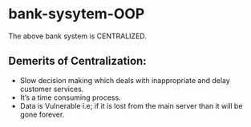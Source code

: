 # bank-sysytem-OOP
The above bank system is CENTRALIZED.
## Demerits of Centralization:
* Slow decision making which deals with inappropriate and delay customer services.
* It’s a time consuming process.
* Data is Vulnerable i.e; if it is lost from the main server than it will be gone forever.
